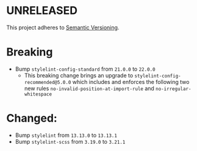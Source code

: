 # UNRELEASED

This project adheres to [Semantic Versioning](http://semver.org/).

# Breaking

- Bump `stylelint-config-standard` from `21.0.0` to `22.0.0`
  - This breaking change brings an upgrade to `stylelint-config-recommended@5.0.0` which includes and enforces the following two new rules `no-invalid-position-at-import-rule` and `no-irregular-whitespace` 

# Changed:

- Bump `stylelint` from `13.13.0` to `13.13.1`
- Bump `stylelint-scss` from `3.19.0` to `3.21.1`
